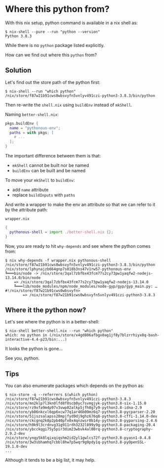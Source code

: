 # Where this python from?

With this nix setup, python command is available in a nix shell as:

```console
$ nix-shell --pure --run "python --version"
Python 3.8.3
```

While there is no `python` package listed explicitly.

How can we find out where this `python` from?

## Solution

Let's find out the store path of the python first:

```consle
$ nix-shell --run "which python"
/nix/store/f87w21b91cws0wbsvyfn5vnlyv491czi-python3-3.8.3/bin/python
```


Then re-write the `shell.nix` using `buildEnv` instead of `mkShell`.

Naming `better-shell.nix`:

```nix
pkgs.buildEnv {
  name = "pythonous-env";
  paths = with pkgs; [
    # ...
  ];
}
```

The important difference between them is that:
- `mkShell` cannot be built nor be named
- `buildEnv` can be built and be named

To move your `mkShell` to `buildEnv`:
- add `name` attribute
- replace `buildInputs` with `paths`


And write a wrapper to make the env an attribute so that we can refer to it by the attribute path:

`wrapper.nix`
```nix
{ 
  pythonous-shell = import ./better-shell.nix {};
}
```


Now, you are ready to hit `why-depends` and see where the python comes from:

```console
$ nix why-depends -f wrapper.nix pythonous-shell /nix/store/f87w21b91cws0wbsvyfn5vnlyv491czi-python3-3.8.3/bin/python
/nix/store/lphynajzb664gnp7s018b3ns47v1rw57-pythonous-env
╚═══bin/node -> /nix/store/3qal7zbfbx43fcm77s2cy73pw1yaqfw2-nodejs-13.14.0/bin/node
    => /nix/store/3qal7zbfbx43fcm77s2cy73pw1yaqfw2-nodejs-13.14.0
    ╚═══lib/node_modules/npm/node_modules/node-gyp/gyp/gyp_main.py: …#!/nix/store/f87w21b91cws0wbsvyfn>
        => /nix/store/f87w21b91cws0wbsvyfn5vnlyv491czi-python3-3.8.3

```


## Where it the python now?

Let's see where the python is in a better-shell:

```console
$ nix-shell better-shell.nix --run "which python"
which: no python in (/nix/store/x4gd806afbgx0ag1jf8y7blzrrhiyx8q-bash-interactive-4.4-p23/bin:...)

```

It looks the python is gone...

See you, python.


## Tips

You can also enumerate packages which depends on the python as:

```console
$ nix-store -q --referrers $(which python)
/nix/store/f87w21b91cws0wbsvyfn5vnlyv491czi-python3-3.8.3
/nix/store/mn2klp7l3kn0lfd8f0scb0yc7svmgjyk-python3.8-six-1.15.0
/nix/store/rz9xfa9m4p97v3vwp82alkp5jfh8g7y9-python3.8-idna-2.9
/nix/store/yb06nkcvl6qp6xcw77q1ar46b09mz6q7-python3.8-pycparser-2.20
/nix/store/51jszsalapss28mpjfyd9dj9ghz676q8-python3.8-cffi-1.14.0-dev
/nix/store/ckcgnq2k8p2pb40pfx0x4qnzwsr0b14y-python3.8-pyparsing-2.4.6
/nix/store/h9k9l3crdnvg31g911rdh3232l899y9g-python3.8-packaging-20.4
/nix/store/ybcckqgi75y5pir3dim23wbvk4al00rq-python3.8-cryptography-2.9.2-dev
/nix/store/ynqy5k0lqixqiqshm2id2yl1gwlcs72f-python3.8-pyasn1-0.4.8
/nix/store/3w3sbhamhq7cbbl8hw7p5wqr9g9pdy1q-python3.8-pyOpenSSL-19.1.0-dev
...
```

Although it tends to be a big list, it may help.
